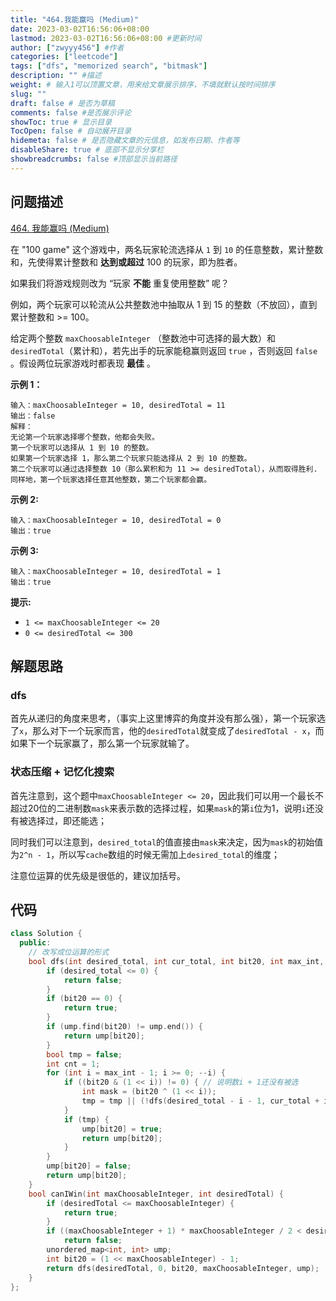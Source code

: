 ```yaml
---
title: "464.我能赢吗 (Medium)"
date: 2023-03-02T16:56:06+08:00
lastmod: 2023-03-02T16:56:06+08:00 #更新时间
author: ["zwyyy456"] #作者
categories: ["leetcode"]
tags: ["dfs", "memorized search", "bitmask"]
description: "" #描述
weight: # 输入1可以顶置文章，用来给文章展示排序，不填就默认按时间排序
slug: ""
draft: false # 是否为草稿
comments: false #是否展示评论
showToc: true # 显示目录
TocOpen: false # 自动展开目录
hidemeta: false # 是否隐藏文章的元信息，如发布日期、作者等
disableShare: true # 底部不显示分享栏
showbreadcrumbs: false #顶部显示当前路径
---
```

## 问题描述
[464. 我能赢吗 (Medium)](https://leetcode.cn/problems/can-i-win/)

在 "100 game" 这个游戏中，两名玩家轮流选择从 `1` 到 `10` 的任意整数，累计整数和，先使得累计整数和
**达到或超过**  100 的玩家，即为胜者。

如果我们将游戏规则改为 “玩家 **不能** 重复使用整数” 呢？

例如，两个玩家可以轮流从公共整数池中抽取从 1 到 15 的整数（不放回），直到累计整数和 >= 100。

给定两个整数 `maxChoosableInteger` （整数池中可选择的最大数）和
`desiredTotal`（累计和），若先出手的玩家能稳赢则返回 `true` ，否则返回 `false`
。假设两位玩家游戏时都表现 **最佳** 。

**示例 1：**

```
输入：maxChoosableInteger = 10, desiredTotal = 11
输出：false
解释：
无论第一个玩家选择哪个整数，他都会失败。
第一个玩家可以选择从 1 到 10 的整数。
如果第一个玩家选择 1，那么第二个玩家只能选择从 2 到 10 的整数。
第二个玩家可以通过选择整数 10（那么累积和为 11 >= desiredTotal），从而取得胜利.
同样地，第一个玩家选择任意其他整数，第二个玩家都会赢。

```

**示例 2:**

```
输入：maxChoosableInteger = 10, desiredTotal = 0
输出：true

```

**示例 3:**

```
输入：maxChoosableInteger = 10, desiredTotal = 1
输出：true

```

**提示:**

- `1 <= maxChoosableInteger <= 20`
- `0 <= desiredTotal <= 300`

## 解题思路
### dfs
首先从递归的角度来思考，（事实上这里博弈的角度并没有那么强），第一个玩家选了`x`，那么对下一个玩家而言，他的`desiredTotal`就变成了`desiredTotal - x`，而如果下一个玩家赢了，那么第一个玩家就输了。

### 状态压缩 + 记忆化搜索
首先注意到，这个题中`maxChoosableInteger <= 20`，因此我们可以用一个最长不超过20位的二进制数`mask`来表示数的选择过程，如果`mask`的第`i`位为1，说明`i`还没有被选择过，即还能选；

同时我们可以注意到，`desired_total`的值直接由`mask`来决定，因为`mask`的初始值为`2^n - 1`，所以写`cache`数组的时候无需加上`desired_total`的维度；

注意位运算的优先级是很低的，建议加括号。

## 代码
```cpp
class Solution {
  public:
    // 改写成位运算的形式
    bool dfs(int desired_total, int cur_total, int bit20, int max_int, unordered_map<int, int> &ump) {
        if (desired_total <= 0) {
            return false;
        }
        if (bit20 == 0) {
            return true;
        }
        if (ump.find(bit20) != ump.end()) {
            return ump[bit20];
        }
        bool tmp = false;
        int cnt = 1;
        for (int i = max_int - 1; i >= 0; --i) {
            if ((bit20 & (1 << i)) != 0) { // 说明数i + 1还没有被选
                int mask = (bit20 ^ (1 << i));
                tmp = tmp || (!dfs(desired_total - i - 1, cur_total + i + 1, mask, max_int, ump));
            }
            if (tmp) {
                ump[bit20] = true;
                return ump[bit20];
            }
        }
        ump[bit20] = false;
        return ump[bit20];
    }
    bool canIWin(int maxChoosableInteger, int desiredTotal) {
        if (desiredTotal <= maxChoosableInteger) {
            return true;
        }
        if ((maxChoosableInteger + 1) * maxChoosableInteger / 2 < desiredTotal)
            return false;
        unordered_map<int, int> ump;
        int bit20 = (1 << maxChoosableInteger) - 1;
        return dfs(desiredTotal, 0, bit20, maxChoosableInteger, ump);
    }
};
```